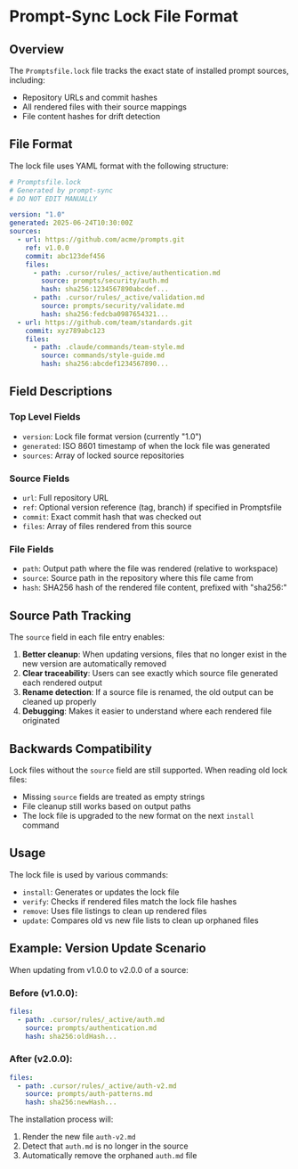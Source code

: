 # Prompt-Sync Lock File Format

## Overview

The `Promptsfile.lock` file tracks the exact state of installed prompt sources, including:

- Repository URLs and commit hashes
- All rendered files with their source mappings
- File content hashes for drift detection

## File Format

The lock file uses YAML format with the following structure:

```yaml
# Promptsfile.lock
# Generated by prompt-sync
# DO NOT EDIT MANUALLY

version: "1.0"
generated: 2025-06-24T10:30:00Z
sources:
  - url: https://github.com/acme/prompts.git
    ref: v1.0.0
    commit: abc123def456
    files:
      - path: .cursor/rules/_active/authentication.md
        source: prompts/security/auth.md
        hash: sha256:1234567890abcdef...
      - path: .cursor/rules/_active/validation.md
        source: prompts/security/validate.md
        hash: sha256:fedcba0987654321...
  - url: https://github.com/team/standards.git
    commit: xyz789abc123
    files:
      - path: .claude/commands/team-style.md
        source: commands/style-guide.md
        hash: sha256:abcdef1234567890...
```

## Field Descriptions

### Top Level Fields

- `version`: Lock file format version (currently "1.0")
- `generated`: ISO 8601 timestamp of when the lock file was generated
- `sources`: Array of locked source repositories

### Source Fields

- `url`: Full repository URL
- `ref`: Optional version reference (tag, branch) if specified in Promptsfile
- `commit`: Exact commit hash that was checked out
- `files`: Array of files rendered from this source

### File Fields

- `path`: Output path where the file was rendered (relative to workspace)
- `source`: Source path in the repository where this file came from
- `hash`: SHA256 hash of the rendered file content, prefixed with "sha256:"

## Source Path Tracking

The `source` field in each file entry enables:

1. **Better cleanup**: When updating versions, files that no longer exist in the new version are automatically removed
2. **Clear traceability**: Users can see exactly which source file generated each rendered output
3. **Rename detection**: If a source file is renamed, the old output can be cleaned up properly
4. **Debugging**: Makes it easier to understand where each rendered file originated

## Backwards Compatibility

Lock files without the `source` field are still supported. When reading old lock files:

- Missing `source` fields are treated as empty strings
- File cleanup still works based on output paths
- The lock file is upgraded to the new format on the next `install` command

## Usage

The lock file is used by various commands:

- `install`: Generates or updates the lock file
- `verify`: Checks if rendered files match the lock file hashes
- `remove`: Uses file listings to clean up rendered files
- `update`: Compares old vs new file lists to clean up orphaned files

## Example: Version Update Scenario

When updating from v1.0.0 to v2.0.0 of a source:

### Before (v1.0.0):

```yaml
files:
  - path: .cursor/rules/_active/auth.md
    source: prompts/authentication.md
    hash: sha256:oldHash...
```

### After (v2.0.0):

```yaml
files:
  - path: .cursor/rules/_active/auth-v2.md
    source: prompts/auth-patterns.md
    hash: sha256:newHash...
```

The installation process will:

1. Render the new file `auth-v2.md`
2. Detect that `auth.md` is no longer in the source
3. Automatically remove the orphaned `auth.md` file
